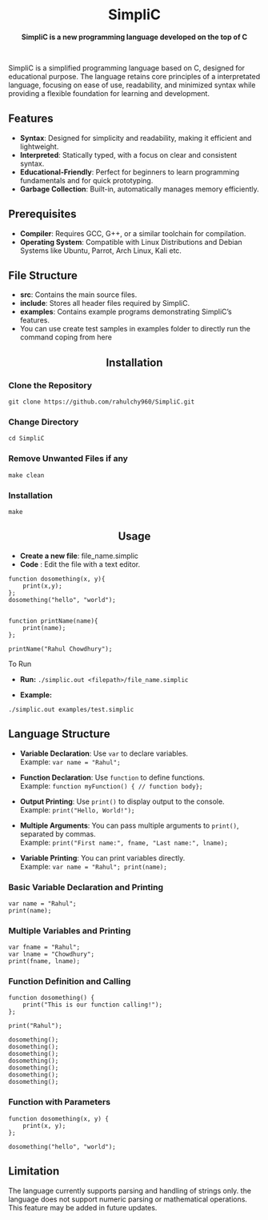 <h1 align="center">SimpliC</h1>
</p>
<p align="center">
  <b>SimpliC is a new programming language developed on the top of C</b>
</p>
<br>
<p>SimpliC is a simplified programming language based on C, designed for educational purpose. The language retains core principles of a interpretated language, focusing on ease of use, readability, and minimized syntax while providing a flexible foundation for learning and development.</p>


## Features

- **Syntax**: Designed for simplicity and readability, making it efficient and lightweight.
- **Interpreted**: Statically typed, with a focus on clear and consistent syntax.
- **Educational-Friendly**: Perfect for beginners to learn programming fundamentals and for quick prototyping.
- **Garbage Collection**: Built-in, automatically manages memory efficiently.


## Prerequisites

- **Compiler**: Requires GCC, G++, or a similar toolchain for compilation.
- **Operating System**: Compatible with Linux Distributions and Debian Systems like Ubuntu, Parrot, Arch Linux, Kali etc.

## File Structure

- **src**: Contains the main source files.
- **include**: Stores all header files required by SimpliC.
- **examples**: Contains example programs demonstrating SimpliC’s features.
- You can use create test samples in examples folder to directly run the command coping from here


<h2 align="center">Installation</h2>

### Clone the Repository
```
git clone https://github.com/rahulchy960/SimpliC.git
```
### Change Directory
```
cd SimpliC
```
### Remove Unwanted Files if any
```
make clean
```
### Installation
``` 
make
```

<h2 align="center">Usage</h2>

- **Create a new file**: file_name.simplic
- **Code** : Edit the file with a text editor.

```
function dosomething(x, y){
    print(x,y);
};
dosomething("hello", "world");


function printName(name){
    print(name);
};

printName("Rahul Chowdhury");

```

<p align="left">To Run </p>

- **Run:** `./simplic.out <filepath>/file_name.simplic`

- **Example:** 
```
./simplic.out examples/test.simplic
```


## Language Structure

- **Variable Declaration**: Use `var` to declare variables.  
  Example: `var name = "Rahul";`

- **Function Declaration**: Use `function` to define functions.  
  Example: `function myFunction() { // function body};`
- **Output Printing**: Use `print()` to display output to the console.  
  Example: `print("Hello, World!");`

- **Multiple Arguments**: You can pass multiple arguments to `print()`, separated by commas.  
  Example: `print("First name:", fname, "Last name:", lname);`

- **Variable Printing**: You can print variables directly.  
  Example: `var name = "Rahul"; print(name);`

### Basic Variable Declaration and Printing

```
var name = "Rahul";
print(name);
```

### Multiple Variables and Printing

```
var fname = "Rahul";
var lname = "Chowdhury";
print(fname, lname);
```

### Function Definition and Calling

```
function dosomething() {
    print("This is our function calling!");
};

print("Rahul");

dosomething();
dosomething();
dosomething();
dosomething();
dosomething();
dosomething();
dosomething();
```

### Function with Parameters

```
function dosomething(x, y) {
    print(x, y);
};

dosomething("hello", "world");
```

## Limitation

The language currently supports parsing and handling of strings only.  the language does not support numeric parsing or mathematical operations. This feature may be added in future updates.